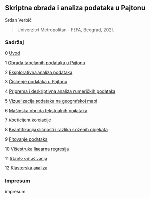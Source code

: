 ## Skriptna obrada i analiza podataka u Pajtonu

Srđan Verbić

> Univerzitet Metropolitan - FEFA, Beograd, 2021.


### Sadržaj

0 [Uvod](https://sverbic.github.io/skriptna-obrada-podataka/notebooks/0%20Uvod.html)

1 [Obrada tabelarnih podataka u Pajtonu](https://sverbic.github.io/skriptna-obrada-podataka/notebooks/1%20Obrada%20tabelarnih%20podataka%20u%20Pajtonu.html)

2 [Eksplorativna analiza podataka](https://sverbic.github.io/skriptna-obrada-podataka/notebooks/2%20Eksplorativna%20analiza%20podataka.html)

3 [Čisćenje podataka u Pajtonu](https://sverbic.github.io/skriptna-obrada-podataka/notebooks/3%20%C4%8Cis%C4%87enje%20podataka%20u%20Pajtonu.html)

4 [Priprema i deskriptivna analiza numeričkih podataka](https://sverbic.github.io/skriptna-obrada-podataka/notebooks/4%20Priprema%20i%20deskriptivna%20analiza%20numeri%C4%8Dkih%20podataka.html)

5 [Vizuelizacija podataka na geografskoj mapi](https://sverbic.github.io/skriptna-obrada-podataka/notebooks/5%20Vizuelizacija%20podataka%20na%20geografskoj%20mapi.html)

6 [Mašinska obrada tekstualnih podataka](https://sverbic.github.io/skriptna-obrada-podataka/notebooks/6%20Ma%C5%A1inska%20obrada%20tekstualnih%20podataka.ipynb)

7 [Koeficijent korelacije](https://sverbic.github.io/skriptna-obrada-podataka/notebooks/7%20Koeficijent%20korelacije.ipynb)

8 [Kvantifikacija sličnosti i razlika složenih objekata](https://sverbic.github.io/skriptna-obrada-podataka/notebooks/8%20Kvantifikacija%20sli%C4%8Dnosti%20i%20razlika%20slo%C5%BEenih%20objekata.ipynb)

9 [Fitovanje podataka](https://sverbic.github.io/skriptna-obrada-podataka/notebooks/9%20Fitovanje%20podataka.ipynb) 

10 [Višestruka linearna regresija](https://sverbic.github.io/skriptna-obrada-podataka/notebooks/10%20Vi%C5%A1estruka%20linearna%20regresija.ipynb)

11 [Stablo odlučivanja](https://sverbic.github.io/skriptna-obrada-podataka/notebooks/11%20Stablo%20odlu%C4%8Divanja.ipynb)

12 [Klasterska analiza](https://sverbic.github.io/skriptna-obrada-podataka/notebooks/12%20Klasterska%20analiza.ipynb)



### Impresum
impresum
